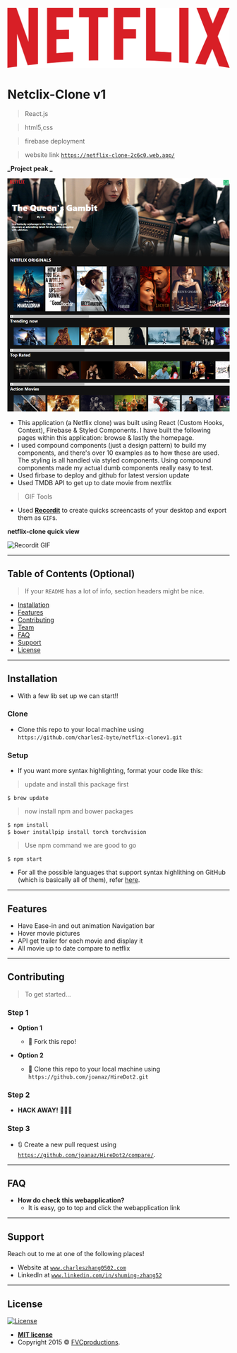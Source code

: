 <img src="./public/logo.svg" title="Netflix-clone" alt="Netflix-clone"></a>

<!-- [![FVCproductions](https://avatars1.githubusercontent.com/u/4284691?v=3&s=200)](http://fvcproductions.com) -->

# Netclix-Clone v1

> React.js

> html5,css

> firebase deployment

> website link <a href="https://netflix-clone-2c6c0.web.app/" target="_blank">`https://netflix-clone-2c6c0.web.app/`</a>

**_Project peak _**

[![INSERT YOUR GRAPHIC HERE](netflix-clone.jpg)]()

- This application (a Netflix clone) was built using React (Custom Hooks, Context), Firebase & Styled Components. I have built the following pages within this application: browse & lastly the homepage.
- I used compound components (just a design pattern) to build my components, and there's over 10 examples as to how these are used. The styling is all handled via styled components. Using compound components made my actual dumb components really easy to test.
- Used firbase to deploy and github for latest version update
- Used TMDB API to get up to date movie from nextflix

> GIF Tools

- Used <a href="http://recordit.co/" target="_blank">**Recordit**</a> to create quicks screencasts of your desktop and export them as `GIF`s.

**netflix-clone quick view**

![Recordit GIF](https://recordit.co/djKa8hlLzw.gif)

---

## Table of Contents (Optional)

> If your `README` has a lot of info, section headers might be nice.

- [Installation](#installation)
- [Features](#features)
- [Contributing](#contributing)
- [Team](#team)
- [FAQ](#faq)
- [Support](#support)
- [License](#license)

---

## Installation

- With a few lib set up we can start!!

### Clone

- Clone this repo to your local machine using `https://github.com/charlesZ-byte/netflix-clonev1.git`

### Setup

- If you want more syntax highlighting, format your code like this:

> update and install this package first

```shell
$ brew update
```

> now install npm and bower packages

```shell
$ npm install
$ bower installpip install torch torchvision
```

> Use npm command we are good to go

```shell
$ npm start
```

- For all the possible languages that support syntax highlithing on GitHub (which is basically all of them), refer <a href="https://github.com/github/linguist/blob/master/lib/linguist/languages.yml" target="_blank">here</a>.

---

## Features

- Have Ease-in and out animation Navigation bar
- Hover movie pictures
- API get trailer for each movie and display it
- All movie up to date compare to netflix

---

## Contributing

> To get started...

### Step 1

- **Option 1**

  - 🍴 Fork this repo!

- **Option 2**
  - 👯 Clone this repo to your local machine using `https://github.com/joanaz/HireDot2.git`

### Step 2

- **HACK AWAY!** 🔨🔨🔨

### Step 3

- 🔃 Create a new pull request using <a href="https://github.com/joanaz/HireDot2/compare/" target="_blank">`https://github.com/joanaz/HireDot2/compare/`</a>.

---

## FAQ

- **How do check this webapplication?**
  - It is easy, go to top and click the webapplication link

---

## Support

Reach out to me at one of the following places!

- Website at <a href="http://www.charleszhang0502.com" target="_blank">`www.charleszhang0502.com`</a>
- LinkedIn at <a href="www.linkedin.com/in/shuming-zhang52" target="_blank">`www.linkedin.com/in/shuming-zhang52`</a>

---

## License

[![License](http://img.shields.io/:license-mit-blue.svg?style=flat-square)](http://badges.mit-license.org)

- **[MIT license](http://opensource.org/licenses/mit-license.php)**
- Copyright 2015 © <a href="http://fvcproductions.com" target="_blank">FVCproductions</a>.
